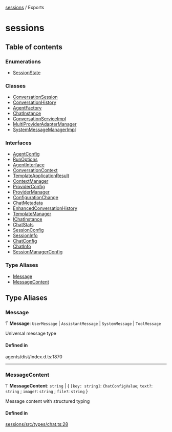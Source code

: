 <!-- 
 ⚠️  AUTO-GENERATED FILE - DO NOT EDIT MANUALLY
 This file is automatically generated by scripts/docs-generator.js
 To make changes, edit the source TypeScript files or update the generator script
-->

[sessions](../) / Exports

# sessions

## Table of contents

### Enumerations

- [SessionState](enums/SessionState)

### Classes

- [ConversationSession](classes/ConversationSession)
- [ConversationHistory](classes/ConversationHistory)
- [AgentFactory](classes/AgentFactory)
- [ChatInstance](classes/ChatInstance)
- [ConversationServiceImpl](classes/ConversationServiceImpl)
- [MultiProviderAdapterManager](classes/MultiProviderAdapterManager)
- [SystemMessageManagerImpl](classes/SystemMessageManagerImpl)

### Interfaces

- [AgentConfig](interfaces/AgentConfig)
- [RunOptions](interfaces/RunOptions)
- [AgentInterface](interfaces/AgentInterface)
- [ConversationContext](interfaces/ConversationContext)
- [TemplateApplicationResult](interfaces/TemplateApplicationResult)
- [ContextManager](interfaces/ContextManager)
- [ProviderConfig](interfaces/ProviderConfig)
- [ProviderManager](interfaces/ProviderManager)
- [ConfigurationChange](interfaces/ConfigurationChange)
- [ChatMetadata](interfaces/ChatMetadata)
- [EnhancedConversationHistory](interfaces/EnhancedConversationHistory)
- [TemplateManager](interfaces/TemplateManager)
- [IChatInstance](interfaces/IChatInstance)
- [ChatStats](interfaces/ChatStats)
- [SessionConfig](interfaces/SessionConfig)
- [SessionInfo](interfaces/SessionInfo)
- [ChatConfig](interfaces/ChatConfig)
- [ChatInfo](interfaces/ChatInfo)
- [SessionManagerConfig](interfaces/SessionManagerConfig)

### Type Aliases

- [Message](#message)
- [MessageContent](#messagecontent)

## Type Aliases

### Message

Ƭ **Message**: `UserMessage` \| `AssistantMessage` \| `SystemMessage` \| `ToolMessage`

Universal message type

#### Defined in

agents/dist/index.d.ts:1870

___

### MessageContent

Ƭ **MessageContent**: `string` \| \{ `[key: string]`: `ChatConfigValue`; `text?`: `string` ; `image?`: `string` ; `file?`: `string`  }

Message content with structured typing

#### Defined in

[sessions/src/types/chat.ts:28](https://github.com/woojubb/robota/blob/a69b4da7c5c53be6f90be7c6508928a6d39cf60b/packages/sessions/src/types/chat.ts#L28)
